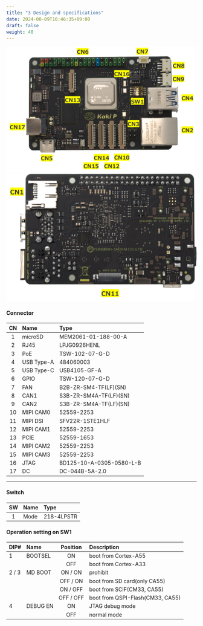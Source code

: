 ```yaml
---
title: "3 Design and specifications"
date: 2024-08-09T16:46:35+09:00
draft: false
weight: 40
---
```


![](images/image240809_162105.png)
![](images/image240809_165031.png)

#### Connector

|CN|Name|Type|
|:---:|:---|:---|
|1|microSD|MEM2061-01-188-00-A|
|2|RJ45|LPJG0926HENL|
|3|PoE|TSW-102-07-G-D|
|4|USB Type-A|484060003|
|5|USB Type-C|USB4105-GF-A|
|6|GPIO|TSW-120-07-G-D|
|7|FAN|B2B-ZR-SM4-TF(LF)(SN)|
|8|CAN1|S3B-ZR-SM4A-TF(LF)(SN)|
|9|CAN2|S3B-ZR-SM4A-TF(LF)(SN)|
|10|MIPI CAM0|52559-2253|
|11|MIPI DSI|SFV22R-1STE1HLF|
|12|MIPI CAM1|52559-2253|
|13|PCIE|52559-1653|
|14|MIPI CAM2|52559-2253|
|15|MIPI CAM3|52559-2253|
|16|JTAG|BD125-10-A-0305-0580-L-B|
|17|DC|DC-044B-5A-2.0|
***
#### Switch

|SW|Name|Type|
|:---:|:---|:---|
|1|Mode|218-4LPSTR|


#### Operation setting on SW1
|DIP#|Name|Position| Description|
|:---|:---|:---:|:---|
|1|BOOTSEL|ON|boot from Cortex-A55|
|||OFF|boot from Cortex-A33|
|2 / 3|MD BOOT|ON / ON|prohibit|
|||OFF / ON|boot from SD card(only CA55)|
|||ON / OFF|boot from SCIF(CM33, CA55)|
|||OFF / OFF|boot from QSPI-Flash(CM33, CA55)|
|4|DEBUG EN|ON|JTAG debug mode|
|||OFF|normal mode|
